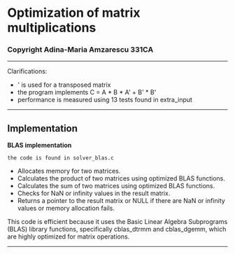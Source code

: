 # Optimization of matrix multiplications
### Copyright Adina-Maria Amzarescu 331CA

_______________________________________________________________________________________________

Clarifications:

- ' is used for a transposed matrix
- the program implements C = A * B * A' + B' * B'
- performance is measured using 13 tests found in extra_input

_______________________________________________________________________________________________

## Implementation

**BLAS implementation**

`the code is found in solver_blas.c`

* Allocates memory for two matrices.
* Calculates the product of two matrices using optimized BLAS functions.
* Calculates the sum of two matrices using optimized BLAS functions.
* Checks for NaN or infinity values in the result matrix.
* Returns a pointer to the result matrix or NULL if there are NaN or 
infinity values or memory allocation fails.

This code is efficient because it uses the Basic Linear Algebra Subprograms (BLAS) library 
functions, specifically cblas_dtrmm and cblas_dgemm, which are highly optimized for 
matrix operations. 



_______________________________________________________________________________________________
